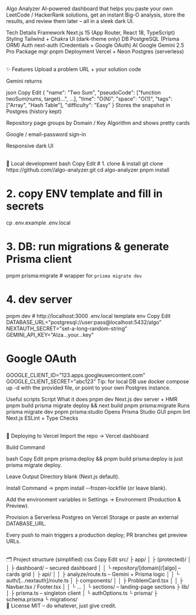 Algo Analyzer
AI-powered dashboard that helps you paste your own LeetCode / HackerRank solutions, get an instant Big-O analysis, store the results, and review them later – all in a sleek dark UI.

Tech	Details
Framework	Next.js 15 (App Router, React 18, TypeScript)
Styling	Tailwind + Chakra UI (dark-theme only)
DB	PostgreSQL (Prisma ORM)
Auth	next-auth (Credentials + Google OAuth)
AI	Google Gemini 2.5 Pro
Package mgr	pnpm
Deployment	Vercel + Neon Postgres (serverless)

<br/>
✨ Features
Upload a problem URL + your solution code

Gemini returns

json
Copy
Edit
{
  "name":        "Two Sum",
  "pseudoCode":  ["function twoSum(nums, target)…", …],
  "time":        "O(N)",
  "space":       "O(1)",
  "tags":        ["Array", "Hash Table"],
  "difficulty":  "Easy"
}
Stores the snapshot in Postgres (history kept)

Repository page groups by Domain / Key Algorithm and shows pretty cards

Google / email-password sign-in

Responsive dark UI

<br/>
🔧 Local development
bash
Copy
Edit
# 1. clone & install
git clone https://github.com/<you>/algo-analyzer.git
cd algo-analyzer
pnpm install

# 2. copy ENV template and fill in secrets
cp .env.example .env.local

# 3. DB: run migrations & generate Prisma client
pnpm prisma:migrate      # wrapper for `prisma migrate dev`

# 4. dev server
pnpm dev                 # http://localhost:3000
.env.local template
env
Copy
Edit
DATABASE_URL="postgresql://user:pass@localhost:5432/algo"
NEXTAUTH_SECRET="set-a-long-random-string"
GEMINI_API_KEY="AIza...your...key"

# Google OAuth
GOOGLE_CLIENT_ID="123.apps.googleusercontent.com"
GOOGLE_CLIENT_SECRET="abc123"
Tip: for local DB use docker compose up -d with the provided file, or point
to your own Postgres instance.

Useful scripts
Script	What it does
pnpm dev	Next.js dev server + HMR
pnpm build	prisma migrate deploy && next build
pnpm prisma:migrate	Runs prisma migrate dev
pnpm prisma:studio	Opens Prisma Studio GUI
pnpm lint	Next.js ESLint + Type Checks

<br/>
🚀 Deploying to Vercel
Import the repo → Vercel dashboard

Build Command

bash
Copy
Edit
pnpm prisma:deploy && pnpm build
prisma:deploy is just prisma migrate deploy.

Leave Output Directory blank (Next.js default).

Install Command → pnpm install --frozen-lockfile (or leave blank).

Add the environment variables in Settings → Environment (Production & Preview).

Provision a Serverless Postgres on Vercel Storage or paste an external DATABASE_URL.

Every push to main triggers a production deploy; PR branches get preview URLs.

<br/>
🗂 Project structure (simplified)
css
Copy
Edit
src/
 ├ app/
 │  ├ (protected)/
 │  │   ├ dashboard/                 – secured dashboard
 │  │   └ repository/[domain]/[algo] – cards grid
 │  ├ api/
 │  │   ├ analyze/route.ts           – Gemini + Prisma logic
 │  │   └ auth/[...nextauth]/route.ts
 │  ├ components/
 │  │   ├ ProblemCard.tsx
 │  │   ├ Navbar.tsx / Footer.tsx
 │  │   └ ...
 │  └ sections/                      – landing-page sections
 ├ lib/
 │  ├ prisma.ts  – singleton client
 │  └ authOptions.ts
 └ prisma/
    ├ schema.prisma
    └ migrations/
<br/>
🪪 License
MIT – do whatever, just give credit.

